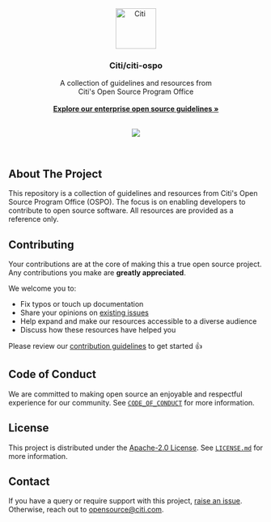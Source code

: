 <div align="center">
  <a href="https://github.com/citi">
    <img src="https://github.com/citi.png" alt="Citi" width="80" height="80">
  </a>

  <h3 align="center">Citi/citi-ospo</h3>

  <p align="center">
    A collection of guidelines and resources from<br/>Citi's Open Source Program Office
    <br />
    <br />
    <a href="./FOSS Contribution Guidelines.md"><strong>Explore our enterprise open source guidelines »</strong></a>
    <br />
    <br />
  </p>

  <p align="center">
    <a href="./LICENSE"><img src="https://img.shields.io/github/license/citi/citi-ospo?label=license&colorA=0f1632&colorB=255be3" /></a>
  </p>
</div>

<br />

## About The Project

This repository is a collection of guidelines and resources from Citi's Open Source Program Office (OSPO). The focus is on enabling developers to contribute to open source software. All resources are provided as a reference only.

## Contributing

Your contributions are at the core of making this a true open source project. Any contributions you make are **greatly appreciated**.

We welcome you to:

- Fix typos or touch up documentation
- Share your opinions on [existing issues](https://github.com/citi/citi-ospo/issues)
- Help expand and make our resources accessible to a diverse audience
- Discuss how these resources have helped you

Please review our [contribution guidelines](https://github.com/Citi/.github/blob/main/CONTRIBUTING.md) to get started 👍

## Code of Conduct

We are committed to making open source an enjoyable and respectful experience for our community. See <a href="https://github.com/Citi/.github/blob/main/CODE_OF_CONDUCT.md"><code>CODE_OF_CONDUCT</code></a> for more information.

## License

This project is distributed under the [Apache-2.0 License](https://www.apache.org/licenses/LICENSE-2.0). See <a href="./LICENSE.md"><code>LICENSE.md</code></a> for more information.

## Contact

If you have a query or require support with this project, [raise an issue](https://github.com/Citi/citi-ospo/issues). Otherwise, reach out to opensource@citi.com.
